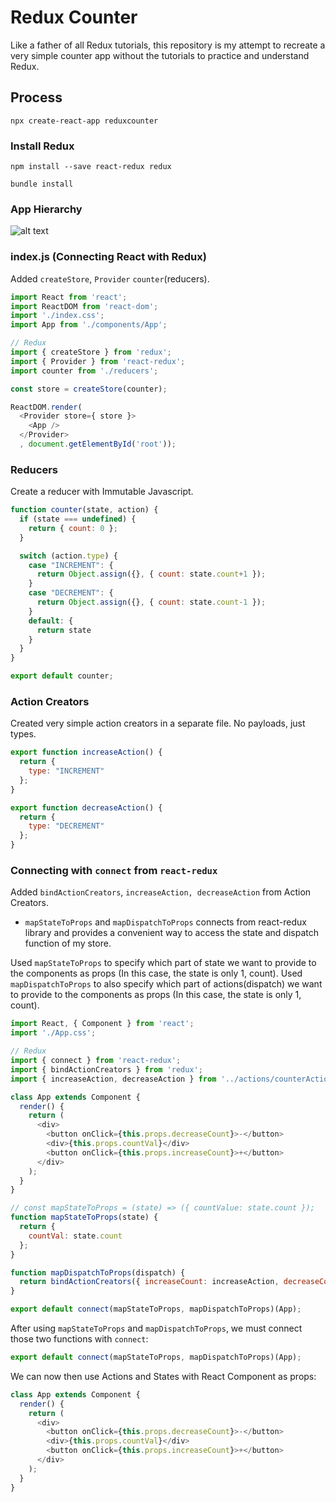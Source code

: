 # Redux Counter

Like a father of all Redux tutorials, this repository is my attempt to recreate a very simple counter app without the tutorials to practice and understand Redux.

## Process

```
npx create-react-app reduxcounter
```

### Install Redux
```
npm install --save react-redux redux
```

```
bundle install
```

### App Hierarchy
![alt text](https://github.com/withoutwax/redux-counter/blob/master/public/App_hierarchy.png")

### index.js (Connecting React with Redux)
Added ```createStore```, ```Provider``` ```counter```(reducers).  

```Javascript
import React from 'react';
import ReactDOM from 'react-dom';
import './index.css';
import App from './components/App';

// Redux
import { createStore } from 'redux';
import { Provider } from 'react-redux';
import counter from './reducers';

const store = createStore(counter);

ReactDOM.render(
  <Provider store={ store }>
    <App />
  </Provider>
  , document.getElementById('root'));
```

### Reducers
Create a reducer with Immutable Javascript.
```Javascript
function counter(state, action) {
  if (state === undefined) {
    return { count: 0 };
  }

  switch (action.type) {
    case "INCREMENT": {
      return Object.assign({}, { count: state.count+1 });
    }
    case "DECREMENT": {
      return Object.assign({}, { count: state.count-1 });
    }
    default: {
      return state
    }
  }
}

export default counter;
```

### Action Creators
Created very simple action creators in a separate file. No payloads, just types.
```Javascript
export function increaseAction() {
  return {
    type: "INCREMENT"
  };
}

export function decreaseAction() {
  return {
    type: "DECREMENT"
  };
}
```

### Connecting with ```connect``` from ```react-redux```
Added ```bindActionCreators```, ```increaseAction, decreaseAction``` from Action Creators.
 -  ```mapStateToProps``` and ```mapDispatchToProps``` connects from react-redux library and provides a convenient way to access the state and dispatch function of my store.

Used ```mapStateToProps``` to specify which part of state we want to provide to the components as props (In this case, the state is only 1, count).
Used ```mapDispatchToProps``` to also specify which part of actions(dispatch) we want to provide to the components as props (In this case, the state is only 1, count).

```Javascript
import React, { Component } from 'react';
import './App.css';

// Redux
import { connect } from 'react-redux';
import { bindActionCreators } from 'redux';
import { increaseAction, decreaseAction } from '../actions/counterActions';

class App extends Component {
  render() {
    return (
      <div>
        <button onClick={this.props.decreaseCount}>-</button>
        <div>{this.props.countVal}</div>
        <button onClick={this.props.increaseCount}>+</button>
      </div>
    );
  }
}

// const mapStateToProps = (state) => ({ countValue: state.count });
function mapStateToProps(state) {
  return {
    countVal: state.count
  };
}

function mapDispatchToProps(dispatch) {
  return bindActionCreators({ increaseCount: increaseAction, decreaseCount: decreaseAction }, dispatch);
}

export default connect(mapStateToProps, mapDispatchToProps)(App);

```

After using ```mapStateToProps``` and ```mapDispatchToProps```, we must connect those two functions with ```connect```:
```Javascript
export default connect(mapStateToProps, mapDispatchToProps)(App);
```

We can now then use Actions and States with React Component as props:
```Javascript
class App extends Component {
  render() {
    return (
      <div>
        <button onClick={this.props.decreaseCount}>-</button>
        <div>{this.props.countVal}</div>
        <button onClick={this.props.increaseCount}>+</button>
      </div>
    );
  }
}
```
